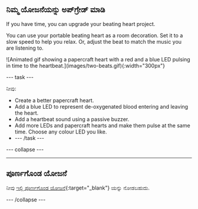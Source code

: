 ## ನಿಮ್ಮ ಯೋಜನೆಯನ್ನು ಅಪ್‌ಗ್ರೇಡ್ ಮಾಡಿ

<div style="display: flex; flex-wrap: wrap">
<div style="flex-basis: 200px; flex-grow: 1; margin-right: 15px;">
If you have time, you can upgrade your beating heart project. 

You can use your portable beating heart as a room decoration. Set it to a slow speed to help you relax. Or, adjust the beat to match the music you are listening to. 
</div>
<div>
![Animated gif showing a papercraft heart with a red and a blue LED pulsing in time to the heartbeat.](images/two-beats.gif){:width="300px"}
</div>
</div>

--- task ---

ನೀವು:
+ Create a better papercraft heart.
+ Add a blue LED to represent de-oxygenated blood entering and leaving the heart.
+ Add a heartbeat sound using a passive buzzer.
+ Add more LEDs and papercraft hearts and make them pulse at the same time. Choose any colour LED you like.
+ --- /task ---

--- collapse ---

---
ಪೂರ್ಣಗೊಂಡ ಯೋಜನೆ
---

ನೀವು [ಇಲ್ಲಿ ಪೂರ್ಣಗೊಂಡ ಯೋಜನೆ](https://rpf.io/p/en/beating-heart-get){:target="_blank"} ಯನ್ನು ನೋಡಬಹುದು.

--- /collapse ---
